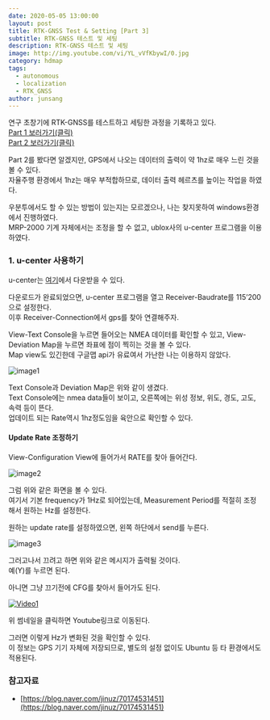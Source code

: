 ```yaml
---
date: 2020-05-05 13:00:00
layout: post
title: RTK-GNSS Test & Setting [Part 3]
subtitle: RTK-GNSS 테스트 및 세팅
description: RTK-GNSS 테스트 및 세팅
image: http://img.youtube.com/vi/YL_vVfKbywI/0.jpg
category: hdmap
tags:
  - autonomous
  - localization
  - RTK_GNSS
author: junsang
---
```

연구 초창기에 RTK-GNSS를 테스트하고 세팅한 과정을 기록하고 있다.  
[Part 1 보러가기(클릭)](https://dgist-artiv.github.io/hdmap/2020/04/30/RTK-test.html)  
[Part 2 보러가기(클릭)](https://dgist-artiv.github.io/hdmap/2020/05/03/RTK-test-2.html)


Part 2를 봤다면 알겠지만, GPS에서 나오는 데이터의 출력이 약 1hz로 매우 느린 것을 볼 수 있다.  
자율주행 환경에서 1hz는 매우 부적합하므로, 데이터 출력 헤르츠를 높이는 작업을 하였다.

우분투에서도 할 수 있는 방법이 있는지는 모르겠으나, 나는 찾지못하여 windows환경에서 진행하였다.  
MRP-2000 기계 자체에서는 조정을 할 수 없고, ublox사의 u-center 프로그램을 이용하였다.

### 1. u-center 사용하기
u-center는 [여기](https://www.u-blox.com/en/product/u-center)에서 다운받을 수 있다.

다운로드가 완료되었으면, u-center 프로그램을 열고 Receiver-Baudrate를 115’200으로 설정한다.  
이후 Receiver-Connection에서 gps를 찾아 연결해주자.

View-Text Console을 누르면 들어오는 NMEA 데이터를 확인할 수 있고, View-Deviation Map을 누르면 좌표에 점이 찍히는 것을 볼 수 있다.  
Map view도 있긴한데 구글맵 api가 유료여서 가난한 나는 이용하지 않았다.

![image1](https://user-images.githubusercontent.com/50894726/103860649-56518e00-50ff-11eb-8a86-cf20c707e473.png)

Text Console과 Deviation Map은 위와 같이 생겼다.  
Text Console에는 nmea data들이 보이고, 오른쪽에는 위성 정보, 위도, 경도, 고도, 속력 등이 뜬다.  
업데이트 되는 Rate역시 1hz정도임을 육안으로 확인할 수 있다.

#### Update Rate 조정하기
View-Configuration View에 들어가서 RATE를 찾아 들어간다.

![image2](https://user-images.githubusercontent.com/50894726/103860613-46d24500-50ff-11eb-9a80-86ca25d7cf3c.png)

그럼 위와 같은 화면을 볼 수 있다.  
여기서 기본 frequency가 1Hz로 되어있는데, Measurement Period를 적절히 조정해서 원하는 Hz를 설정한다.

원하는 update rate를 설정하였으면, 왼쪽 하단에서 send를 누른다.

![image3](https://user-images.githubusercontent.com/50894726/103860616-476adb80-50ff-11eb-9567-1c4ad10b9985.png)

그러고나서 끄려고 하면 위와 같은 메시지가 출력될 것이다.  
예(Y)를 누르면 된다.

아니면 그냥 끄기전에 CFG를 찾아서 들어가도 된다.

[![Video1](http://img.youtube.com/vi/YL_vVfKbywI/0.jpg)](https://youtu.be/YL_vVfKbywI)

위 썸네일을 클릭하면 Youtube링크로 이동된다.

그러면 이렇게 Hz가 변화된 것을 확인할 수 있다.  
이 정보는 GPS 기기 자체에 저장되므로, 별도의 설정 없이도 Ubuntu 등 타 환경에서도 적용된다.


### 참고자료

- [https://blog.naver.com/jinuz/70174531451](https://blog.naver.com/jinuz/70174531451)
